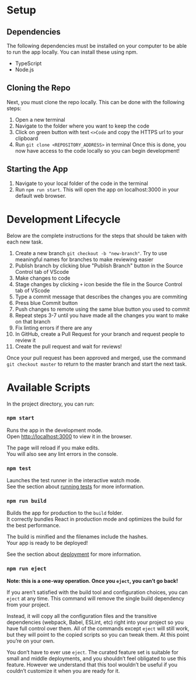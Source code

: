 # Setup

## Dependencies

The following dependencies must be installed on your computer to be able to run the app locally. You can install these using npm.
- TypeScript
- Node.js

## Cloning the Repo
Next, you must clone the repo locally. This can be done with the following steps:
1. Open a new terminal
2. Navigate to the folder where you want to keep the code
3. Click on green button with text `<>Code` and copy the HTTPS url to your clipboard
4. Run `git clone <REPOSITORY_ADDRESS>` in terminal
Once this is done, you now have access to the code locally so you can begin development!

## Starting the App
1. Navigate to your local folder of the code in the terminal
2. Run `npm run start`. This will open the app on localhost:3000 in your default web browser.


# Development Lifecycle
Below are the complete instructions for the steps that should be taken with each new task.
1. Create a new branch `git checkout -b "new-branch"`. Try to use meaningful names for branches to make reviewing easier
2. Publish branch by clicking blue "Publish Branch" button in the Source Control tab of VScode
3. Make changes to code
4. Stage changes by clicking `+` icon beside the file in the Source Control tab of VScode
5. Type a commit message that describes the changes you are commiting
6. Press blue Commit button
7. Push changes to remote using the same blue button you used to commit
8. Repeat steps 3-7 until you have made all the changes you want to make on that branch
9. Fix linting errors if there are any
10. In GitHub, create a Pull Request for your branch and request people to review it
11. Create the pull request and wait for reviews!

Once your pull request has been approved and merged, use the command `git checkout master` to return to the master branch and start the next task.


# Available Scripts

In the project directory, you can run:

### `npm start`

Runs the app in the development mode.\
Open [http://localhost:3000](http://localhost:3000) to view it in the browser.

The page will reload if you make edits.\
You will also see any lint errors in the console.

### `npm test`

Launches the test runner in the interactive watch mode.\
See the section about [running tests](https://facebook.github.io/create-react-app/docs/running-tests) for more information.

### `npm run build`

Builds the app for production to the `build` folder.\
It correctly bundles React in production mode and optimizes the build for the best performance.

The build is minified and the filenames include the hashes.\
Your app is ready to be deployed!

See the section about [deployment](https://facebook.github.io/create-react-app/docs/deployment) for more information.

### `npm run eject`

**Note: this is a one-way operation. Once you `eject`, you can’t go back!**

If you aren’t satisfied with the build tool and configuration choices, you can `eject` at any time. This command will remove the single build dependency from your project.

Instead, it will copy all the configuration files and the transitive dependencies (webpack, Babel, ESLint, etc) right into your project so you have full control over them. All of the commands except `eject` will still work, but they will point to the copied scripts so you can tweak them. At this point you’re on your own.

You don’t have to ever use `eject`. The curated feature set is suitable for small and middle deployments, and you shouldn’t feel obligated to use this feature. However we understand that this tool wouldn’t be useful if you couldn’t customize it when you are ready for it.

